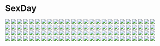 # SexDay
![](https://konachan.com/image/7d959ed04f05746a87d394837cc54d0e/Konachan.com%20-%20260503%20apron%20building%20chibi%20city%20drink%20eyepatch%20food%20gloves%20group%20long_hair%20neps-l%20night%20original%20parody%20ponytail%20red_eyes%20red_hair%20shorts%20twintails.jpg)
![](https://konachan.com/jpeg/37a57cacdd42ed123ec2ee0a9a572451/Konachan.com%20-%20274163%202girls%20blue_eyes%20blue_hair%20blush%20bodysuit%20breasts%20choker%20cleavage%20close%20crossover%20crown%20dress%20fang%20gloves%20horns%20long_hair%20precure%20short_hair%20wntame.jpg)
![](https://konachan.com/jpeg/9ced489054c25c8ea1a22b85e8b3778e/Konachan.com%20-%20301643%20braids%20code%3Aqualia%20long_hair%20lucia_%28code%3Aqualia%29%20tree%20white_hair%20yoaferia.jpg)
![](https://konachan.com/jpeg/0e7b2ff7d46d4ab5c7eabc6aff484a72/Konachan.com%20-%20289916%20armor%20ass%20ayanami_rei%20blue_hair%20bodysuit%20clouds%20maeshima_shigeki%20mecha%20nipples%20pink_eyes%20ruins%20short_hair%20skintight%20sky%20sword%20weapon.jpg)
![](https://konachan.com/image/2e50ef664ca3f3c33774b22e214dba5c/Konachan.com%20-%20112063%20atelier_totori%20kishida_mel%20totooria_helmold.jpg)
![](https://konachan.com/jpeg/db86fec77796a3f1024ba6719cbe4eb9/Konachan.com%20-%2013613%20blue_eyes%20blue_hair%20book%20cradle%20dress%20flowers%20gray_hair%20hat%20long_hair%20maid%20miko%20petals%20pink_hair%20red_eyes%20ribbons%20sword%20touhou%20vampire%20weapon%20witch.jpg)
![](https://konachan.com/image/69ec207cb38275d91ef72060ae3f9800/Konachan.com%20-%2013939%20angel_rabbie%20angelic_serenade%20bicolored_eyes%20lasty_farson%20naruse_chisato%20wings.jpg)
![](https://konachan.com/jpeg/c6e0d9c0d5150f5e201b586babe4fb40/Konachan.com%20-%20209558%20ass%20breasts%20cleavage%20crying%20hat%20kaho_okashii%20league_of_legends%20lulu%20ribbons%20underboob%20watermark.jpg)
![](https://konachan.com/image/d867ef7b44dd2c915dc6fac56dea95e9/Konachan.com%20-%20211157%202girls%20anthropomorphism%20black_hair%20green_eyes%20headband%20heco_%28mama%29%20kantai_collection%20long_hair%20navel%20red_eyes%20twintails%20white_hair%20zuikaku_%28kancolle%29.jpg)
![](https://konachan.com/image/dc493bb14659197d2fe48f531184b216/Konachan.com%20-%20139673%20animal_ears%20escu%3Ade%20game_cg%20gurenka%20kuon_%28gurenka%29%20long_hair%20red_eyes%20red_hair.jpg)
![](https://konachan.com/jpeg/ff25b7af752d881d12b2ee34c79bc980/Konachan.com%20-%20124056%20blonde_hair%20chiku-wa%20flandre_scarlet%20hat%20red_eyes%20ribbons%20touhou%20vampire%20wings.jpg)
![](https://konachan.com/image/85dcf14206fe1ce9c801b87642fdc2c4/Konachan.com%20-%20122325%20erica_hartmann%20gertrud_barkhorn%20strike_witches.jpg)
![](https://konachan.com/image/938ea885af490f857e60d001abc1a312/Konachan.com%20-%2084108%20cherry_blossoms%20flowers%20nagare%20petals%20saigyouji_yuyuko%20touhou.jpg)
![](https://konachan.com/jpeg/ee2d1dc35b574412109994e46cdb468f/Konachan.com%20-%20255963%20bed%20bell%20blush%20bow%20breasts%20camera%20censored%20christmas%20cum%20hat%20long_hair%20male%20navel%20nipples%20no_bra%20penis%20pussy%20santa_hat%20sex%20shorts%20skirt%20sleeping.jpg)
![](https://konachan.com/jpeg/f39a9da9637315114fc0e8578d8f406f/Konachan.com%20-%20285257%202girls%20animal_ears%20asa_no_ha%20barefoot%20black_hair%20breasts%20bunny_ears%20bunnygirl%20loli%20long_hair%20navel%20nipples%20nude%20original%20ponytail%20tail%20twintails%20water.jpg)
![](https://konachan.com/image/88695611a8a174984c77e657e12bb5b0/Konachan.com%20-%20205100%20aqua_hair%20avamone%20blue_eyes%20boots%20hatsune_miku%20long_hair%20skirt%20thighhighs%20tie%20twintails%20vocaloid.jpg)
![](https://konachan.com/image/84fd4af98e14e0677baf87dccde96788/Konachan.com%20-%2013702%20ayanami_rei%20bodysuit%20cameltoe%20gainax%20mecha%20neon_genesis_evangelion%20robot%20skintight.jpg)
![](https://konachan.com/jpeg/c3e1ed88ec1be6d8c97d0e1948649336/Konachan.com%20-%20285550%20ass%20ass_grab%20blindfold%20close%20elbow_gloves%20gloves%20gray_hair%20kobapyon%20nier%20nier%3A_automata%20panties%20short_hair%20thighhighs%20underwear.jpg)
![](https://konachan.com/jpeg/7f84a9b35029c67b7f8d3de6e58e8269/Konachan.com%20-%20131548%20blush%20bow%20braids%20brown_hair%20game_cg%20kozakai_aya%20long_hair%20navel%20purple_eyes%20saga_planets%20skirt%20thighhighs%20toranosuke%20twintails%20undressing.jpg)
![](https://konachan.com/image/8e414010110ac254cbb87801c96c9505/Konachan.com%20-%20166741%20goggles%20katana%20original%20phone%20skirt%20sword%20taisos%20weapon.jpg)
![](https://konachan.com/jpeg/8c00afea741c0efb42a9867af5ac25fb/Konachan.com%20-%20302290%20aqua_eyes%20blush%20clouds%20gray_hair%20hat%20japanese_clothes%20long_hair%20mononobe_no_futo%20nipples%20paburisiyasu%20panties%20ponytail%20sky%20touhou%20underwear.jpg)
![](https://konachan.com/jpeg/fa2683059b871a2540892084cd598142/Konachan.com%20-%2088326%20blush%20bow%20breasts%20garter_belt%20headband%20long_hair%20nipples%20original%20panties%20red_hair%20thighhighs%20underwear%20white.jpg)
![](https://konachan.com/image/fc7f6ad5425c89b55eb1cca1dd1e4f3e/Konachan.com%20-%20160157%20blue_eyes%20flowers%20green_hair%20hat%20shikieiki_yamaxanadu%20skirt%20skull%20touhou%20ugume.jpg)
![](https://konachan.com/image/751174e4b2606f1668788642faeecd98/Konachan.com%20-%20123826%20boku_wa_tomodachi_ga_sukunai%20kashiwazaki_sena.jpg)
![](https://konachan.com/image/5d90bce533b6281378418d1a513b0fb5/Konachan.com%20-%2023085%20adumi_tohru.jpg)
![](https://konachan.com/jpeg/0121fb4f6e6bfd73e9726721eeaac9f5/Konachan.com%20-%20232307%20amino%20aqua_eyes%20aqua_hair%20hatsune_miku%20long_hair%20twintails%20vocaloid%20waifu2x.jpg)
![](https://konachan.com/jpeg/f714c600bd7b825f456b5314ac46e019/Konachan.com%20-%2060308%20bakemonogatari%20monogatari_%28series%29%20senjougahara_hitagi%20thighhighs.jpg)
![](https://konachan.com/image/6e787797da4e2535ed7b762953eaf2cc/Konachan.com%20-%20271740%20bed%20blush%20brown_eyes%20brown_hair%20close%20hoodie%20long_hair%20original%20shorts%20tagme_%28artist%29%20twintails.jpg)
![](https://konachan.com/image/c09e181e398339621f0e478bd3b153ce/Konachan.com%20-%2099987%20blonde_hair%20blood%20breasts%20elbow_gloves%20gloves%20iganseijin%20nipples%20touhou%20yakumo_yukari%20yellow_eyes.jpg)
![](https://konachan.com/image/63a9fad6012efd2a918b3dd965c5cec8/Konachan.com%20-%2012934%20aizawa_kotaroh.jpg)
![](https://konachan.com/jpeg/f24a7d8f969d664cec2750e7c78ac018/Konachan.com%20-%20107747%20alpha_%28alpha91%29%20school_uniform%20tagme%20zoom_layer.jpg)
![](https://konachan.com/image/83223a97fd2ab03c50e60ea2ee0ba76b/Konachan.com%20-%2026193%20fate_testarossa%20mahou_shoujo_lyrical_nanoha%20mahou_shoujo_lyrical_nanoha_a%27s%20okuda_yasuhiro%20swimsuit%20takamachi_nanoha.jpeg)
![](https://konachan.com/jpeg/967b28da4545e05f931b0847bf4b9956/Konachan.com%20-%20191844%202girls%20akatsuki_%28kancolle%29%20anthropomorphism%20blush%20hat%20hibiki_%28kancolle%29%20kantai_collection%20oyu_%28sijimisizimi%29%20school_uniform%20shoujo_ai%20sunset.jpg)
![](https://konachan.com/image/f6ca4e1aa6d5e7e8e89b704b2bace26e/Konachan.com%20-%20250651%20black_hair%20building%20cherry_blossoms%20flowers%20japanese_clothes%20long_hair%20original%20saraki%20school_uniform%20signed%20skirt%20thighhighs.jpg)
![](https://konachan.com/jpeg/e4cbe74a6d00f156190fa719a381dd98/Konachan.com%20-%20113461%20atelier_sakura%20breast_hold%20breasts%20brown_hair%20censored%20fingering%20game_cg%20masturbation%20nipples%20pussy_juice%20wet.jpg)
![](https://konachan.com/jpeg/0b9d86bb577da6af5ba5a3deb21c8fe2/Konachan.com%20-%20111255%20akaikitsune%20brown_eyes%20brown_hair%20clouds%20feathers%20himekaidou_hatate%20phone%20sky%20touhou%20twintails%20wings.jpg)
![](https://konachan.com/image/384bd964dabf662f61c0f0eda5f438f0/Konachan.com%20-%2037753%20bed%20blonde_hair%20breasts%20censored%20garter%20green_eyes%20nipples%20prism_ark%20pussy%20pussy_juice%20spread_legs%20stockings.jpg)
![](https://konachan.com/image/7c939bd46eee6c8fa61b64ed772eceb4/Konachan.com%20-%2035937%20fullmetal_alchemist%20roy_mustang%20uniform.jpg)
![](https://konachan.com/image/feb76c79e977516fe967ef23b7129380/Konachan.com%20-%2020733%20bikini%20chidori_kaname%20full_metal_panic%20hat%20swimsuit%20teletha_testarossa.jpg)
![](https://konachan.com/image/66931757e4a95d2e6d10b4974fa2e241/Konachan.com%20-%207252%20gagraphic%20jpeg_artifacts%20logo%20pointed_ears%20shikage_nagi%20watermark.jpg)
![](https://konachan.com/jpeg/706b8f12c5ce32ca195f929ea7b989e0/Konachan.com%20-%2034059%20kitsu_chiri%20sayonara_zetsubou_sensei.jpg)
![](https://konachan.com/image/af051e90f26a6b5928a1642f2901de6f/Konachan.com%20-%2050028%20akiyama_mio%20bikini%20blush%20headphones%20k-on%21%20maid%20school_uniform%20swimsuit%20topless.jpg)
![](https://konachan.com/jpeg/8ace2d8c25c3b74df765c5ab67f1c6f4/Konachan.com%20-%20255794%202girls%20aisia_mayfield%20animal_ears%20aqua_eyes%20aqua_hair%20blush%20breast_hold%20breasts%20game_cg%20karakara%20long_hair%20lucia_haynes%20p19%20pink_hair%20tail%20towel.jpg)
![](https://konachan.com/jpeg/9757fbd79302603eb2a61915cfa54494/Konachan.com%20-%20300234%20anus%20aqua_eyes%20ass%20blush%20bow%20breasts%20brown_hair%20censored%20cropped%20hat%20nijisanji%20nipples%20no_bra%20nopan%20penis%20pussy%20sex%20shirt_lift%20short_hair%20waifu2x.jpg)
![](https://konachan.com/jpeg/16e2e17e639410a374e2d962a9e70fdf/Konachan.com%20-%20259101%202girls%20boots%20breasts%20cameltoe%20cleavage%20gray_hair%20long_hair%20navel%20panties%20red_eyes%20short_hair%20sport%20thighhighs%20underwear%20watermark%20white_hair.jpg)
![](https://konachan.com/image/a40f3915e7a88e37946bbbd9bb17dd95/Konachan.com%20-%20105306%20animal%20bird%20capura_lin%20landscape%20scenic%20sky%20sunset.jpg)
![](https://konachan.com/image/01edefa4961980628f068c75bd33cd1e/Konachan.com%20-%20302616%20animal%20animal_ears%20blush%20cat%20catgirl%20cat_smile%20drink%20fang%20hololive%20kinka%20nekomata_okayu%20purple_eyes%20purple_hair%20short_hair%20tail.jpg)
![](https://konachan.com/image/e4f10ac2499ebe9634fb37f2ea0acfa6/Konachan.com%20-%20149697%20black_hair%20chuunibyou_demo_koi_ga_shitai%21%20night%20petals%20ribbons%20senya_fuurin%20short_hair%20takanashi_rikka%20thighhighs.jpg)
![](https://konachan.com/jpeg/fafb0daa556a6fe4a26c1cdd33c37b55/Konachan.com%20-%20257608%20ass%20bed%20blood%20blush%20breasts%20censored%20game_cg%20long_hair%20mizuno_sao%20navel%20nipples%20nude%20penis%20pink_hair%20pulltop%20sex%20spread_legs%20twintails%20yellow_eyes.jpg)
![](https://konachan.com/image/02e3c7e40e04c9066b2e2dda6b0e0b7d/Konachan.com%20-%20186853%20anthropomorphism%20bed%20blush%20breasts%20brown_hair%20cleavage%20japanese_clothes%20kaga_%28kancolle%29%20kantai_collection%20nazu-na%20ponytail%20short_hair%20wet%20yellow_eyes.jpg)
![](https://konachan.com/image/0c4459bd90d9859d034cd1200fabd43f/Konachan.com%20-%20282658%20bed%20bikini%20blush%20cameltoe%20computer%20condom%20cum%20green_eyes%20irohasu%20long_hair%20original%20phone%20ponytail%20shirt%20skirt%20swimsuit%20thighhighs%20wristwear.jpg)
![](https://konachan.com/image/38a54f1f677399d88281c1584d4d8572/Konachan.com%20-%2075760%20blush%20breasts%20brown_hair%20cigarette%20green_eyes%20japanese_clothes%20kimono%20no_bra%20open_shirt%20smoking.jpg)
![](https://konachan.com/image/6234c92f49edefad9240659858729a63/Konachan.com%20-%2096678%20chain%20group%20guitar%20hatsune_miku%20headphones%20instrument%20jpeg_artifacts%20kagamine_len%20kagamine_rin%20male%20megurine_luka%20shirano%20thighhighs%20vocaloid%20white.jpg)
![](https://konachan.com/image/6d052303d58a0ce146df916e0c588894/Konachan.com%20-%20106025%20akiyama_mio%20hirasawa_yui%20k-on%21%20kotobuki_tsumugi%20nakano_azusa%20tainaka_ritsu.jpg)
![](https://konachan.com/jpeg/08fe9c04ab565d3e354cbe6e13ec06bc/Konachan.com%20-%20191139%20ayase_eri%20breasts%20love_live%21_school_idol_project%20nipples%20no_bra%20panties%20shirt_lift%20sousouman%20third-party_edit%20underwear%20white.jpg)
![](https://konachan.com/image/8e4275eb13eb4cbd38e1f217fa20b866/Konachan.com%20-%20160533%20book%20doll%20dress%20long_hair%20original%20youzi3047.jpg)
![](https://konachan.com/image/01d7dff0fe03ce6e4f0a8a0c837783eb/Konachan.com%20-%209721%20mahoromatic.jpg)
![](https://konachan.com/image/851ede53543ad004c7479378a35a173c/Konachan.com%20-%2019875%20christmas%20himemiya_chikane%20japanese_clothes%20kannazuki_no_miko%20kurusugawa_himeko%20long_hair%20miko.jpg)
![](https://konachan.com/jpeg/b80b8d9ffc2a754160dd43ee0312e509/Konachan.com%20-%20189173%20bed%20blue_hair%20blush%20bra%20breasts%20cum%20fellatio%20furukawa_yui%20game_cg%20long_hair%20misaki_kurehito%20nude%20panties%20penis%20topless%20trumple%20uncensored%20underwear.jpg)
![](https://konachan.com/jpeg/9acc53ea9fbfa21545a32139c3527bb6/Konachan.com%20-%20250544%20bikini%20blue_eyes%20bow%20breasts%20clouds%20green_hair%20hat%20kusada_souta%20navel%20necklace%20original%20ribbons%20scan%20sky%20sunset%20swimsuit%20tree%20watermark.jpg)
![](https://konachan.com/jpeg/6dd101422841a3bec0dd99c3cd58c3a6/Konachan.com%20-%20161126%20beach%20bikini%20blush%20morimon%20swimsuit.jpg)
![](https://konachan.com/image/a050b7af5001a84cc11b83fa68c5babc/Konachan.com%20-%206801%20kagami_kuro%20kodomo_no_jikan%20kokonoe_rin%20loli%20scan%20usa_mimi_%28character%29.jpg)
![](https://konachan.com/jpeg/a7c382642cb4002a8b2c148e101bff2e/Konachan.com%20-%20114952%20anthropomorphism%20aqua_eyes%20black_hair%20boots%20brown_hair%20creeper%20enderman%20hoodie%20long_hair%20minecraft%20red_eyes%20thighhighs.jpg)
![](https://konachan.com/image/d2fe2f64f75bd479808934d29b7f8968/Konachan.com%20-%20204709%20alisa_ilinichina_amiella%20boots%20breasts%20elbow_gloves%20gloves%20god_eater%20god_eater_burst%20gun%20hat%20infukun%20skirt%20underboob%20weapon.jpg)
![](https://konachan.com/image/37708101f8ddabd7dc7e41439dc15f49/Konachan.com%20-%2088838%20gray_hair%20hat%20hong_meiling%20izayoi_sakuya%20long_hair%20maid%20manya_%28mohu_is-mine%29%20red_eyes%20red_hair%20short_hair%20thighhighs%20touhou.jpg)
![](https://konachan.com/jpeg/dc8711562b47de49acbc16758723f627/Konachan.com%20-%20202965%20dress%20flowers%20garter%20group%20irua%20leona_west%20long_hair%20male%20petals%20pink_hair%20ponytail%20pripara%20red_hair%20short_hair%20thighhighs%20trap%20twintails%20wink.jpg)
![](https://konachan.com/image/811f92dd896ea7e1efc95c8cd00e9770/Konachan.com%20-%20164443%20arihara_ema%20cherry_blossoms%20flowers%20japanese_clothes%20kagamine_len%20kagamine_rin%20lolita_fashion%20male%20mask%20vocaloid.jpg)
![](https://konachan.com/image/7568c338436491fc4f660bce03679ed5/Konachan.com%20-%2024780%20all_male%20ipod%20male%20naruto%20parody%20polychromatic%20silhouette%20uchiha_itachi.jpg)
![](https://konachan.com/jpeg/e9774085b523ea85a6774cf222505899/Konachan.com%20-%20197853%20blue_eyes%20blush%20bondage%20breasts%20brown_hair%20censored%20chain%20fang%20game_cg%20green_eyes%20long_hair%20nekomori_miiya%20nipples%20nude%20sex%20shackles%20skyfish%20wet%20yukie.jpg)
![](https://konachan.com/image/6eaefd90fa8dd591906eb900861d37e3/Konachan.com%20-%20210321%20armor%20blonde_hair%20blue_eyes%20cape%20fate_apocrypha%20fate_grand_order%20fate_stay_night%20fate_%28series%29%20jh%20long_hair%20sword%20thighhighs%20weapon.jpg)
![](https://konachan.com/image/db89195814fab8063d1a40506d0a2ecd/Konachan.com%20-%2069255%20nanao_naru%20saya%20saya_no_uta%20wings.jpg)
![](https://konachan.com/jpeg/ef9e1e2ae4c4fd73dc4e2e77b26dd104/Konachan.com%20-%2095547%20blonde_hair%20game_cg%20garter_belt%20green_eyes%20panties%20rpg_gakuen%20school_uniform%20skirt%20skirt_lift%20stella_fitzgerald%20stockings%20twintails%20underwear.jpg)
![](https://konachan.com/image/3b8f4e3c709051accb987ea7ac30adea/Konachan.com%20-%2031536%20blonde_hair%20blue_eyes%20blush%20drink%20favorite%20food%20game_cg%20happy_margaret%21%20kokonoka%20rindou_saki%20school_uniform%20twintails.jpg)
![](https://konachan.com/jpeg/3ca101e6a32433787c693c66a29822c0/Konachan.com%20-%209444%20bunnygirl%20cradle%20red%20reisen_udongein_inaba%20touhou.jpg)
![](https://konachan.com/jpeg/4331f80c9f829c16d96f97cc477a8933/Konachan.com%20-%20173834%20amatsuka_ryouka%20black_hair%20blue_eyes%20blush%20bra%20breasts%20game_cg%20kimishima_ao%20long_hair%20nipples%20open_shirt%20panties%20pantyhose%20underwear.jpg)
![](https://konachan.com/image/0a38acdaaeeeec8d1aa6f248c3bd6849/Konachan.com%20-%20174105%202girls%20beach%20blonde_hair%20blue_hair%20chibi%20flandre_scarlet%20haraguroi_you%20hat%20long_hair%20nude%20red_eyes%20remilia_scarlet%20tail%20touhou%20vampire%20water%20wings.jpg)
![](https://konachan.com/jpeg/5c62825d4043d87898841ece6cea2b19/Konachan.com%20-%20302127%20bloomers%20bow%20fan%20flowers%20hata_no_kokoro%20kaede_%28mmkeyy%29%20long_hair%20mask%20nipples%20nopan%20open_shirt%20pink_eyes%20pink_hair%20touhou.jpg)
![](https://konachan.com/image/7bb9407b674e1a4e22b725caa5c6a22f/Konachan.com%20-%20175142%20aqua_hair%20blue_eyes%20hatsune_miku%20long_hair%20senni%20skirt%20thighhighs%20tie%20twintails%20vocaloid.jpg)
![](https://konachan.com/jpeg/e4b24a244817dac9ce06635ae58fd858/Konachan.com%20-%20141739%20chii%20chobits%20killermuppet.jpg)
![](https://konachan.com/image/901adda8dcf42e550063441d11769e48/Konachan.com%20-%208320%20blue_hair%20bodysuit%20long_hair%20owari_no_chronicle%20pantyhose%20shinjou_sadagiri%20skintight%20weapon.jpg)
![](https://konachan.com/image/2b4931f2dadf3b0255967d7513c76c8b/Konachan.com%20-%20164097%20hatsune_miku%20kagamine_rin%20shinyae%20vocaloid.jpg)
![](https://konachan.com/image/c15326d1aa827101d80c8003ae2d4a6c/Konachan.com%20-%20257531%20audino%20barefoot%20blue_eyes%20bow%20candy%20cleffa%20dress%20food%20group%20happiny%20headband%20igglybuff%20mew%20munna%20pokemon%20ponytail%20skitty%20swirlix%20torute%20twintails%20wink.jpg)
![](https://konachan.com/image/7614e6134d0ac80280fe5a0cf18d48ca/Konachan.com%20-%20160943%20date_a_live%20gun%20nyantype%20scan%20tokisaki_kurumi%20watanabe_shuu%20weapon.jpg)
![](https://konachan.com/image/a5d8746f22ac6a07e531923a8bae6632/Konachan.com%20-%20166445%20angel%20black_hair%20bondage%20chain%20cyril_rolando%20dark%20gothic%20original%20short_hair%20wings.jpg)
![](https://konachan.com/image/b5d3b49dec087f8789115c10fbd7116d/Konachan.com%20-%2066381%20hatsune_miku%20koi_wa_sensou_%28vocaloid%29%20twintails%20vocaloid.jpg)
![](https://konachan.com/image/1ad9705d87527869f0fe65ce1db0676c/Konachan.com%20-%20209134%20bath%20blonde_hair%20breasts%20cleavage%20date_wingfield_reiko%20fault%20game_cg%20green_eyes%20long_hair%20taka_tony%20towel%20water.jpg)
![](https://konachan.com/image/2f021dda543353d0a920d8c47d637933/Konachan.com%20-%2083530%20animal%20barefoot%20bed%20blue_hair%20chinchickrin%20choker%20fan%20fang%20fish%20flat_chest%20hat%20red_eyes%20remilia_scarlet%20short_hair%20touhou%20undressing%20vampire%20yukata.jpg)
![](https://konachan.com/image/4d50d9d3aeb10a8ccfbe8ebad29569cd/Konachan.com%20-%20113338%20animal_ears%20black_hair%20catgirl%20forest%20foxgirl%20green%20haruno%20hat%20night%20original%20stars%20tail%20tree%20white_hair.jpg)
![](https://konachan.com/image/7654df2a5d47de9699b336b21421e032/Konachan.com%20-%20299957%20animal_ears%20blonde_hair%20drink%20fang%20food%20granblue_fantasy%20group%20hentai_kuwa%20horns%20loli%20long_hair%20mousegirl%20pointed_ears%20red_eyes%20short_hair%20white_hair.jpg)
![](https://konachan.com/jpeg/967dccfd5db9789c10673f76a399cbfe/Konachan.com%20-%20220767%20brown_hair%20butterfly%20cage%20dress%20green_eyes%20long_hair%20milcho%20original%20ruins%20signed%20tie.jpg)
![](https://konachan.com/jpeg/d91c545dd34b55aeede44ade4ab622fb/Konachan.com%20-%20274780%20boris_%28noborhys%29%20breasts%20brown_hair%20fire_emblem%20fire_emblem_fates%20fire_emblem_if%20headband%20long_hair%20navel%20nipples%20nude%20pointed_ears%20purple_eyes%20sex.jpg)
![](https://konachan.com/image/3d70ec89f5324f92e9c4f2062dc7578f/Konachan.com%20-%20122896%20animal_ears%20foxgirl%20konshin%20long_hair%20maid%20original%20red_eyes%20tail%20white_hair.jpg)
![](https://konachan.com/image/fbec3910f4aa99092d6a5c453b05f2ee/Konachan.com%20-%20240009%20bed%20black_hair%20blush%20fingering%20k-on%21%20long_hair%20masturbation%20nakano_azusa%20navel%20nekomu_shi%20panties%20pussy_juice%20skirt%20twintails%20underwear%20wet.jpg)
![](https://konachan.com/image/2770702b509bee00134a83974b7dc427/Konachan.com%20-%2036940%20code_geass%20kallen_stadtfeld.jpg)
![](https://konachan.com/image/699baf3f0cf5c2c754ef020964b85dff/Konachan.com%20-%20188727%20animal%20bird%20brown_hair%20fire%20red_eyes%20reiuji_utsuho%20short_hair%20tenmasa22%20thighhighs%20touhou%20wings.jpg)
![](https://konachan.com/image/ce6a8f7024909c6eec399c2f379a3b23/Konachan.com%20-%20191131%20card_captor_sakura%20kinomoto_sakura%20realistic%20sunmomo.jpg)
![](https://konachan.com/jpeg/8a09d2ee9b9a4980b73a9fcc21b1bfa0/Konachan.com%20-%20230629%20all_male%20animal_ears%20black_hair%20inuyasha%20inuyasha_%28character%29%20japanese_clothes%20long_hair%20male%20necklace%20signed%20sukja%20white_hair.jpg)
![](https://konachan.com/jpeg/1193ab76342926a0f812aec4cf5eae72/Konachan.com%20-%20259201%20ass%20bikini%20cameltoe%20fate_grand_order%20fate_%28series%29%20kesoshirou%20long_hair%20red_eyes%20red_hair%20scathach_%28fate_grand_order%29%20shade%20sideboob%20swimsuit%20topless.jpg)
![](https://konachan.com/jpeg/0106541a67f20b9d6ef30635db35d72b/Konachan.com%20-%20139031%20barefoot%20fairy%20original%20wings.jpg)
![](https://konachan.com/image/8eec647672687b58c17ca40a828042b1/Konachan.com%20-%20107366%20blonde_hair%20blue_eyes%20blush%20sword%20valkyria%20weapon.jpg)
